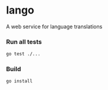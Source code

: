 # lango
A web service for language translations

### Run all tests

```bash
go test ./...
```

### Build

```bash
go install
```
